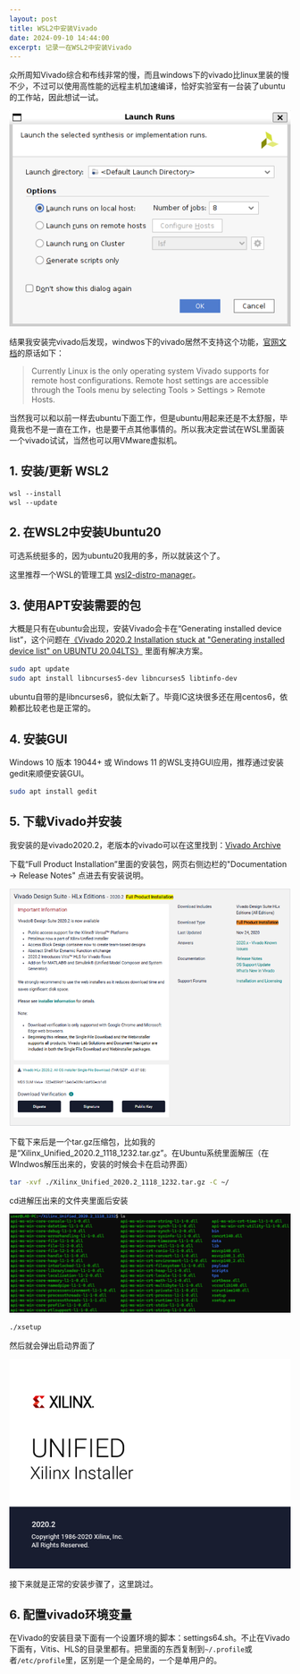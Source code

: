 ```yaml
---
layout: post
title: WSL2中安装Vivado
date: 2024-09-10 14:44:00
excerpt: 记录一在WSL2中安装Vivado
---
```


众所周知Vivado综合和布线非常的慢，而且windows下的vivado比linux里装的慢不少，不过可以使用高性能的远程主机加速编译，恰好实验室有一台装了ubuntu的工作站，因此想试一试。

![Launch runs](./assets/install_vivado_in_wsl/launch_runs.png)

结果我安装完vivado后发现，windwos下的vivado居然不支持这个功能，[官网文档](https://docs.amd.com/r/en-US/ug904-vivado-implementation/Using-Remote-Hosts-and-Compute-Clusters)的原话如下：
> Currently Linux is the only operating system Vivado supports for remote host configurations. Remote host settings are accessible through the Tools menu by selecting Tools > Settings > Remote Hosts.

当然我可以和以前一样去ubuntu下面工作，但是ubuntu用起来还是不太舒服，毕竟我也不是一直在工作，也是要干点其他事情的。所以我决定尝试在WSL里面装一个vivado试试，当然也可以用VMware虚拟机。

## 1. 安装/更新 WSL2

```
wsl --install
wsl --update
```

## 2. 在WSL2中安装Ubuntu20

可选系统挺多的，因为ubuntu20我用的多，所以就装这个了。

这里推荐一个WSL的管理工具 [wsl2-distro-manager](https://github.com/bostrot/wsl2-distro-manager)。

## 3. 使用APT安装需要的包

大概是只有在ubuntu会出现，安装Vivado会卡在“Generating installed device list”，这个问题在[《Vivado 2020.2 Installation stuck at "Generating installed device list" on UBUNTU 20.04LTS》](https://adaptivesupport.amd.com/s/question/0D52E00006hpRxQSAU/vivado-20202-installation-stuck-at-generating-installed-device-list-on-ubuntu-2004lts?language=en_US) 里面有解决方案。

```sh
sudo apt update
sudo apt install libncurses5-dev libncurses5 libtinfo-dev
```

ubuntu自带的是libncurses6，貌似太新了。毕竟IC这块很多还在用centos6，依赖都比较老也是正常的。

## 4. 安装GUI

Windows 10 版本 19044+ 或 Windows 11 的WSL支持GUI应用，推荐通过安装gedit来顺便安装GUI。

```sh
sudo apt install gedit
```

## 5. 下载Vivado并安装

我安装的是vivado2020.2，老版本的vivado可以在这里找到：[Vivado Archive](https://www.xilinx.com/support/download/index.html/content/xilinx/en/downloadNav/vivado-design-tools/archive.html)

下载“Full Product Installation”里面的安装包，网页右侧边栏的"Documentation -> Release Notes" 点进去有安装说明。

![alt text](./assets/install_vivado_in_wsl/download_page.png)


下载下来后是一个tar.gz压缩包，比如我的是“Xilinx_Unified_2020.2_1118_1232.tar.gz”。在Ubuntu系统里面解压（在WIndwos解压出来的，安装的时候会卡在启动界面）

```sh
tar -xvf ./Xilinx_Unified_2020.2_1118_1232.tar.gz -C ~/
```

cd进解压出来的文件夹里面后安装

![alt text](./assets/install_vivado_in_wsl/files_in_dic.png)

```sh
./xsetup
```

然后就会弹出启动界面了

![alt text](./assets/install_vivado_in_wsl/vivado_start.png)

接下来就是正常的安装步骤了，这里跳过。


## 6. 配置vivado环境变量

在Vivado的安装目录下面有一个设置环境的脚本：settings64.sh。不止在Vivado下面有，Vitis、HLS的目录里都有。把里面的东西复制到`~/.profile`或者`/etc/profile`里，区别是一个是全局的，一个是单用户的。
